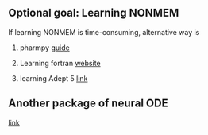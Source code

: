 ## Optional goal: Learning NONMEM

If learning NONMEM is time-consuming, alternative way is 

1. pharmpy [guide](https://pharmpy.github.io/latest/getting_started.html)

2. Learning fortran [website](https://fortran-lang.org/learn/)
  
3. learning Adept 5 [link](https://customsitesmedia.usc.edu/wp-content/uploads/sites/106/2013/02/17062320/ADAPT5-User-Guide.pdf)


## Another package of neural ODE

[link](https://docs.sciml.ai/DiffEqFlux/stable/)
